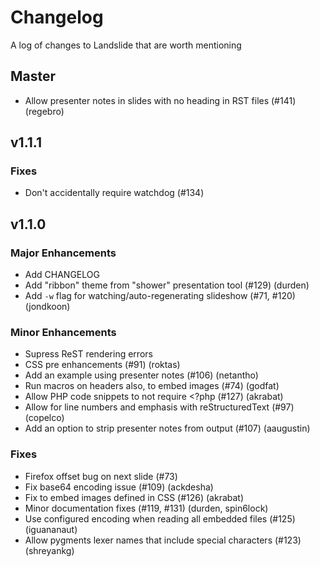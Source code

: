 # Changelog

A log of changes to Landslide that are worth mentioning

## Master

- Allow presenter notes in slides with no heading in RST files (#141) (regebro)

## v1.1.1

### Fixes

- Don't accidentally require watchdog (#134)

## v1.1.0

### Major Enhancements

- Add CHANGELOG
- Add "ribbon" theme from "shower" presentation tool (#129) (durden)
- Add `-w` flag for watching/auto-regenerating slideshow (#71, #120) (jondkoon)

### Minor Enhancements

- Supress ReST rendering errors
- CSS pre enhancements (#91) (roktas)
- Add an example using presenter notes (#106) (netantho)
- Run macros on headers also, to embed images (#74) (godfat)
- Allow PHP code snippets to not require <?php (#127) (akrabat)
- Allow for line numbers and emphasis with reStructuredText (#97) (copelco)
- Add an option to strip presenter notes from output (#107) (aaugustin)

### Fixes

- Firefox offset bug on next slide (#73)
- Fix base64 encoding issue (#109) (ackdesha)
- Fix to embed images defined in CSS (#126) (akrabat)
- Minor documentation fixes (#119, #131) (durden, spin6lock)
- Use configured encoding when reading all embedded files (#125) (iguananaut)
- Allow pygments lexer names that include special characters (#123) (shreyankg)
